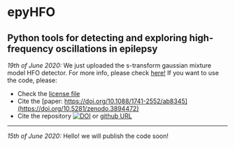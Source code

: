 # epyHFO
Python tools for detecting and exploring high-frequency oscillations in epilepsy
---------------------------------------------------------------------------
_19th of June 2020:_
We just uploaded the s-transform gaussian mixture model HFO detector. For more info, please check [here!](https://iopscience.iop.org/article/10.1088/1741-2552/ab8345)
If you want to use the code, please:
 * Check the [license file](https://github.com/cmiglio/epyHFO/blob/master/LICENSE)
 * Cite the [paper: https://doi.org/10.1088/1741-2552/ab8345](https://doi.org/10.5281/zenodo.3894472)
 * Cite the repository [![DOI](https://zenodo.org/badge/DOI/10.5281/zenodo.3901159.svg)](https://doi.org/10.5281/zenodo.3901159) or [github URL](https://github.com/cmiglio/epyHFO)


------------------------------------------------------------------------

*15th of June 2020:*
Hello! we will publish the code soon!

